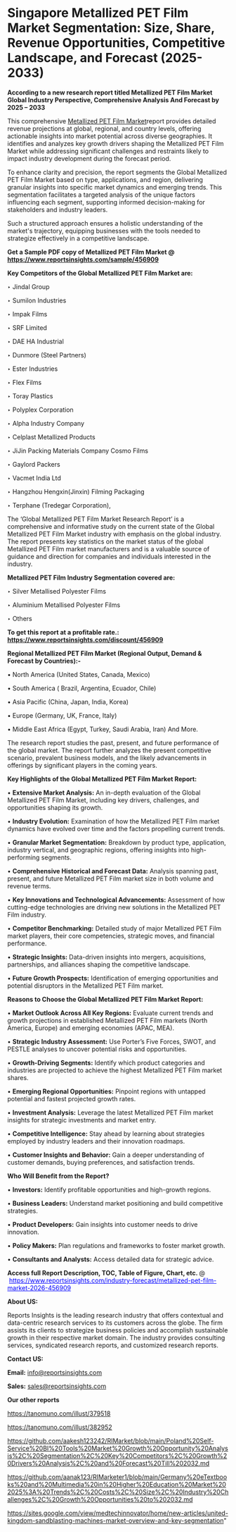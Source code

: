 # Singapore Metallized PET Film Market Segmentation: Size, Share, Revenue Opportunities, Competitive Landscape, and Forecast (2025-2033)

<strong>According to a new research report titled Metallized PET Film Market Global Industry Perspective, Comprehensive Analysis And Forecast by 2025 – 2033</strong>

This comprehensive <a href=https://www.reportsinsights.com/sample/456909>Metallized PET Film Market</a>report provides detailed revenue projections at global, regional, and country levels, offering actionable insights into market potential across diverse geographies. It identifies and analyzes key growth drivers shaping the Metallized PET Film Market while addressing significant challenges and restraints likely to impact industry development during the forecast period.

To enhance clarity and precision, the report segments the Global Metallized PET Film Market based on type, applications, and region, delivering granular insights into specific market dynamics and emerging trends. This segmentation facilitates a targeted analysis of the unique factors influencing each segment, supporting informed decision-making for stakeholders and industry leaders.

Such a structured approach ensures a holistic understanding of the market's trajectory, equipping businesses with the tools needed to strategize effectively in a competitive landscape.

<strong>Get a Sample PDF copy of Metallized PET Film Market </strong><strong>@<a href=https://www.reportsinsights.com/sample/456909 style=color:#0000ff;> https://www.reportsinsights.com/sample/456909</a></strong></font>

<strong>Key Competitors of the Global Metallized PET Film Market are:</strong>

‣ Jindal Group

‣ Sumilon Industries

‣ Impak Films

‣ SRF Limited

‣ DAE HA Industrial

‣ Dunmore (Steel Partners)

‣ Ester Industries

‣ Flex Films

‣ Toray Plastics

‣ Polyplex Corporation

‣ Alpha Industry Company

‣ Celplast Metallized Products

‣ JiJin Packing Materials Company Cosmo Films

‣ Gaylord Packers

‣ Vacmet India Ltd

‣ Hangzhou Hengxin(Jinxin) Filming Packaging

‣ Terphane (Tredegar Corporation),

The ‘Global Metallized PET Film Market Research Report’ is a comprehensive and informative study on the current state of the Global Metallized PET Film Market industry with emphasis on the global industry. The report presents key statistics on the market status of the global Metallized PET Film market manufacturers and is a valuable source of guidance and direction for companies and individuals interested in the industry.

<strong>Metallized PET Film Industry Segmentation covered are:</strong>

‣ Silver Metallised Polyester Films

‣ Aluminium Metallised Polyester Films

‣ Others

<strong>To get this report at a profitable rate.: <a href=https://www.reportsinsights.com/discount/456909 style=color:#0000ff;>https://www.reportsinsights.com/discount/456909</a></strong></font>

<strong>Regional Metallized PET Film Market (Regional Output, Demand &amp; Forecast by Countries):-</strong>

• North America (United States, Canada, Mexico)

• South America ( Brazil, Argentina, Ecuador, Chile)

• Asia Pacific (China, Japan, India, Korea)

• Europe (Germany, UK, France, Italy)

• Middle East Africa (Egypt, Turkey, Saudi Arabia, Iran) And More.

The research report studies the past, present, and future performance of the global market. The report further analyzes the present competitive scenario, prevalent business models, and the likely advancements in offerings by significant players in the coming years.

<strong>Key Highlights of the Global Metallized PET Film Market Report:</strong>

• <strong>Extensive Market Analysis:</strong> An in-depth evaluation of the Global Metallized PET Film Market, including key drivers, challenges, and opportunities shaping its growth.

• <strong>Industry Evolution:</strong> Examination of how the Metallized PET Film market dynamics have evolved over time and the factors propelling current trends.

• <strong>Granular Market Segmentation:</strong> Breakdown by product type, application, industry vertical, and geographic regions, offering insights into high-performing segments.

• <strong>Comprehensive Historical and Forecast Data:</strong> Analysis spanning past, present, and future Metallized PET Film market size in both volume and revenue terms.

• <strong>Key Innovations and Technological Advancements:</strong> Assessment of how cutting-edge technologies are driving new solutions in the Metallized PET Film industry.

• <strong>Competitor Benchmarking:</strong> Detailed study of major Metallized PET Film market players, their core competencies, strategic moves, and financial performance.

• <strong>Strategic Insights:</strong> Data-driven insights into mergers, acquisitions, partnerships, and alliances shaping the competitive landscape.

• <strong>Future Growth Prospects:</strong> Identification of emerging opportunities and potential disruptors in the Metallized PET Film market.

<strong>Reasons to Choose the Global Metallized PET Film Market Report:</strong>

• <strong>Market Outlook Across All Key Regions:</strong> Evaluate current trends and growth projections in established Metallized PET Film markets (North America, Europe) and emerging economies (APAC, MEA).

• <strong>Strategic Industry Assessment:</strong> Use Porter’s Five Forces, SWOT, and PESTLE analyses to uncover potential risks and opportunities.

• <strong>Growth-Driving Segments:</strong> Identify which product categories and industries are projected to achieve the highest Metallized PET Film market shares.

• <strong>Emerging Regional Opportunities:</strong> Pinpoint regions with untapped potential and fastest projected growth rates.

• <strong>Investment Analysis:</strong> Leverage the latest Metallized PET Film market insights for strategic investments and market entry.

• <strong>Competitive Intelligence:</strong> Stay ahead by learning about strategies employed by industry leaders and their innovation roadmaps.

• <strong>Customer Insights and Behavior:</strong> Gain a deeper understanding of customer demands, buying preferences, and satisfaction trends.

<strong>Who Will Benefit from the Report?</strong>

• <strong>Investors:</strong> Identify profitable opportunities and high-growth regions.

• <strong>Business Leaders:</strong> Understand market positioning and build competitive strategies.

• <strong>Product Developers:</strong> Gain insights into customer needs to drive innovation.

• <strong>Policy Makers:</strong> Plan regulations and frameworks to foster market growth.

• <strong>Consultants and Analysts:</strong> Access detailed data for strategic advice.
</ul>
<strong>Access full Report Description, TOC, Table of Figure, Chart, etc. </strong>@  <a href=https://www.reportsinsights.com/industry-forecast/metallized-pet-film-market-2026-456909 style=color:#0000ff;>https://www.reportsinsights.com/industry-forecast/metallized-pet-film-market-2026-456909</a></font>

<strong><strong>About US</strong>:</strong>

Reports Insights is the leading research industry that offers contextual and data-centric research services to its customers across the globe. The firm assists its clients to strategize business policies and accomplish sustainable growth in their respective market domain. The industry provides consulting services, syndicated research reports, and customized research reports.

<strong>Contact US:</strong>

<p class=""""><b>Email:</b> <a href=mailto:info@reportsinsights.com>info@reportsinsights.com</a></p>
<p class=""""><b>Sales:</b> <a href=mailto:sales@reportsinsights.com>sales@reportsinsights.com</a></p>

<strong>Our other reports</strong>

<a href=https://tanomuno.com/illust/379518>https://tanomuno.com/illust/379518</a>

<a href=https://tanomuno.com/illust/382952>https://tanomuno.com/illust/382952</a>

<a href=https://github.com/aakesh123242/RIMarket/blob/main/Poland%20Self-Service%20BI%20Tools%20Market%20Growth%20Opportunity%20Analysis%2C%20Segmentation%2C%20Key%20Competitors%2C%20Growth%20Drivers%20Analysis%2C%20and%20Forecast%20Till%202032.md>https://github.com/aakesh123242/RIMarket/blob/main/Poland%20Self-Service%20BI%20Tools%20Market%20Growth%20Opportunity%20Analysis%2C%20Segmentation%2C%20Key%20Competitors%2C%20Growth%20Drivers%20Analysis%2C%20and%20Forecast%20Till%202032.md</a>

<a href=https://github.com/aanak123/RIMarketer1/blob/main/Germany%20eTextbooks%20and%20Multimedia%20in%20Higher%20Education%20Market%202025%3A%20Trends%2C%20Costs%2C%20Size%2C%20Industry%20Challenges%2C%20Growth%20Opportunities%20to%202032.md>https://github.com/aanak123/RIMarketer1/blob/main/Germany%20eTextbooks%20and%20Multimedia%20in%20Higher%20Education%20Market%202025%3A%20Trends%2C%20Costs%2C%20Size%2C%20Industry%20Challenges%2C%20Growth%20Opportunities%20to%202032.md</a>

<a href=https://sites.google.com/view/medtechinnovator/home/new-articles/united-kingdom-sandblasting-machines-market-overview-and-key-segmentation>https://sites.google.com/view/medtechinnovator/home/new-articles/united-kingdom-sandblasting-machines-market-overview-and-key-segmentation</a>"
